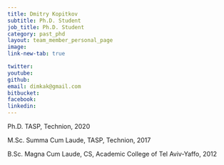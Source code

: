 ```yaml
---
title: Dmitry Kopitkov
subtitle: Ph.D. Student
job_title: Ph.D. Student
category: past_phd
layout: team_member_personal_page
image: 
link-new-tab: true

twitter: 
youtube: 
github: 
email: dimkak@gmail.com
bitbucket: 
facebook: 
linkedin:
---
```


Ph.D. TASP, Technion, 2020

M.Sc. Summa Cum Laude, TASP, Technion, 2017

B.Sc. Magna Cum Laude, CS, Academic College of Tel Aviv-Yaffo, 2012


<!-- {% bibliography --query @*[year=2023] --group_by none %}
{% bibliography -q @*[c ~= {{ V. Indelman }}] %}
{% bibliography --sort authors %} -->
